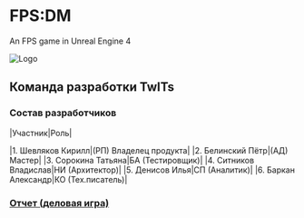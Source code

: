 # FPS:DM
An FPS game in Unreal Engine 4

![Logo](https://sun9-29.userapi.com/impg/oSe_VBWWTR6K5BFm564TGcNBBFbf05gDdGdQrg/8HOF71SPgbI.jpg?size=1280x640&quality=96&sign=f555efe2a2244aa927a57179864e57b4&type=album)

## Команда разработки TwITs

### Состав разработчиков
|Участник|Роль|

|1. Шевляков Кирилл|(РП) Владелец продукта|
|2. Белинский Пётр|(АД) Мастер|
|3. Сорокина Татьяна|БА (Тестировщик)|
|4. Ситников Владислав|НИ (Архитектор)|
|5. Денисов Илья|СП (Аналитик)|
|6. Баркан Александр|КО (Тех.писатель)|

### [Отчет (деловая игра)](https://github.com/TwITs-Org/FPS-DM/wiki/Деловая-игра)
